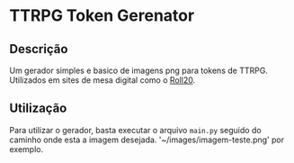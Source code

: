 # TTRPG Token Gerenator

## Descrição
Um gerador simples e basico de imagens png para tokens de TTRPG. Utilizados em sites de mesa digital como o [Roll20](https://roll20.net/).

## Utilização
Para utilizar o gerador, basta executar o arquivo `main.py` seguido do caminho onde esta a imagem desejada. '~/images/imagem-teste.png' por exemplo.